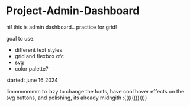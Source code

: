 # Project-Admin-Dashboard


hi! this is admin dashboard.. practice for grid!

goal to use:

- different text styles
- grid and flexbox ofc
- svg
- color palette?


started: june 16 2024

Iimmmmmmm to lazy to change the fonts, have cool hover effects on the svg buttons, and polishing, its already midngith :(((((())))))
